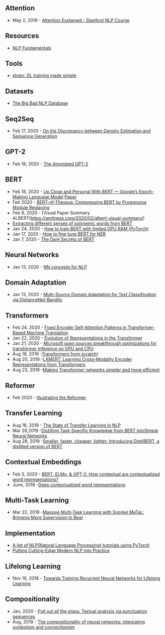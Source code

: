 ## Attention
- May 2, 2019 - [Attention Explained - Stanford NLP Course](https://www.youtube.com/watch?v=XXtpJxZBa2c&feature=youtu.be&t=3721)

## Resources
- [NLP Fundamentals](https://github.com/dair-ai/nlp_fundamentals)

## Tools
- [ktrain: DL training made simple](https://github.com/amaiya/ktrain)

## Datasets
- [The Big Bad NLP Database](https://quantumstat.com/dataset/dataset.html)

## Seq2Seq
- Feb 17, 2020 - [On the Discrepancy between Density Estimation and Sequence Generation](https://arxiv.org/pdf/2002.07233.pdf)

## GPT-2
- Feb 18, 2020 - [The Annotated GPT-2](https://amaarora.github.io/2020/02/18/annotatedGPT2.html)

## BERT
- Feb 18, 2020 - [Up Close and Personal With BERT — Google’s Epoch-Making Language Model](https://medium.com/syncedreview/up-close-and-personal-with-bert-googles-epoch-making-language-model-305deeff044b) [Paper](https://arxiv.org/pdf/1906.02715.pdf)
- Feb 2020 - [BERT-of-Theseus: Compressing BERT by Progressive Module Replacing](https://arxiv.org/abs/2002.02925)
- Feb 8, 2020 - [Visual Paper Summary ALBERT(https://amitness.com/2020/02/albert-visual-summary/)
- [Extracting different senses of polysemic words from BERT](https://medium.com/@leslie_huang/automatic-extraction-of-word-senses-from-deep-contextualized-word-embeddings-2f09f16e820)
- Jan 24, 2020 - [How to train BERT with limited GPU RAM (PyTorch)](https://www.youtube.com/watch?v=Q2fT-lANdVQ)
- Jan 17, 2020 - [How to fine tune BERT for NER](https://gab41.lab41.org/how-to-fine-tune-bert-for-named-entity-recognition-2257b5e5ce7e)
- Jan 7, 2020 - [The Dark Secrets of BERT](https://text-machine-lab.github.io/blog/2020/bert-secrets/)

## Neural Networks
- Jan 13, 2020 - [NN concepts for NLP](https://github.com/neulab/nn4nlp-concepts)

## Domain Adaptation
- Jan 13, 2020 - [Multi-Source Domain Adaptation for Text Classification via DistanceNet-Bandits](https://arxiv.org/abs/2001.04362)

## Transformers
- Feb 24, 2020 - [Fixed Encoder Self-Attention Patterns in Transformer-Based Machine Translation](https://arxiv.org/abs/2002.10260)
- Jan 22, 2020 - [Evolution of Representations in the Transformer](https://www.youtube.com/watch?v=h5N7sbAKBhA)
- Jan 21, 2020 - [Microsoft open sources breakthrough optimizations for transformer inference on GPU and CPU](https://cloudblogs.microsoft.com/opensource/2020/01/21/microsoft-onnx-open-source-optimizations-transformer-inference-gpu-cpu/?utm_campaign=AI%20Weekly&utm_medium=email&utm_source=Revue%20newsletter)
- Aug 18, 2019 -[Transformers from scratch](http://www.peterbloem.nl/blog/transformers))
- Aug 20, 2019 -[LXMERT: Learning Cross-Modality Encoder Representations from Transformers](https://arxiv.org/abs/1908.07490)
- Aug 23, 2019 -[Making Transformer networks simpler and more efficient ](https://ai.facebook.com/blog/making-transformer-networks-simpler-and-more-efficient/)

## Reformer
- Feb 2020 - [Illustrating the Reformer](https://towardsdatascience.com/illustrating-the-reformer-393575ac6ba0)

## Transfer Learning
- Aug 18, 2019 - [The State of Transfer Learning in NLP](https://ruder.io/state-of-transfer-learning-in-nlp/)
- Mar 28,2019 -[Distilling Task-Specific Knowledge from BERT intoSimple Neural Networks](https://arxiv.org/pdf/1903.12136.pdf)
- Aug 28, 2019 -[Smaller, faster, cheaper, lighter: Introducing DistilBERT, a distilled version of BERT](https://medium.com/huggingface/distilbert-8cf3380435b5)

## Contextual Embeddings
- Feb 3, 2020 - [BERT, ELMo, & GPT-2: How contextual are contextualized word representations?](https://kawine.github.io/blog/nlp/2020/02/03/contextual.html)
- June, 2018 -[Deep contextualized word representations](https://www.aclweb.org/anthology/N18-1202.pdf)

## Multi-Task Learning
- Mar 22, 2019 -[Massive Multi-Task Learning with Snorkel MeTaL: Bringing More Supervision to Bear](https://dawn.cs.stanford.edu/2019/03/22/glue/)

## Implementation
- [A list of NLP(Natural Language Processing) tutorials using PyTorch](https://github.com/lyeoni/nlp-tutorial)
- [Putting Cutting-Edge Modern NLP into Practice](https://docs.google.com/presentation/d/1I5iF_Iu-WF5U8K0CBDd1VGyxqEsOFH509eeW4-nvSXc/edit#slide=id.g625c52cb18_0_122)

## Lifelong Learning
- Nov 16, 2018 - [Towards Training Recurrent Neural Networks for Lifelong Learning](https://arxiv.org/abs/1811.07017)

## Compositionality
- Jan, 2020 - [Pull out all the stops: Textual analysis via punctuation sequences](https://arxiv.org/abs/1901.00519v2)
- Aug, 2019 - [The compositionality of neural networks: integrating symbolism and connectionism](https://arxiv.org/abs/1908.08351)
